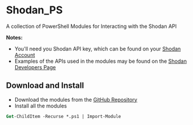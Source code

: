 # Shodan_PS
A collection of PowerShell Modules for Interacting with the Shodan API

**Notes:**
- You'll need you Shodan API key, which can be found on your [Shodan Account](https://account.shodan.io/)
- Examples of the APIs used in the modules may be found on the [Shodan Developers Page](https://developer.shodan.io/api)


## Download and Install
- Download the modules from the [GitHub Repository](https://github.com/simeononsecurity/Shodan_PS)
- Install all the modules
```ps
Get-ChildItem -Recurse *.ps1 | Import-Module
```